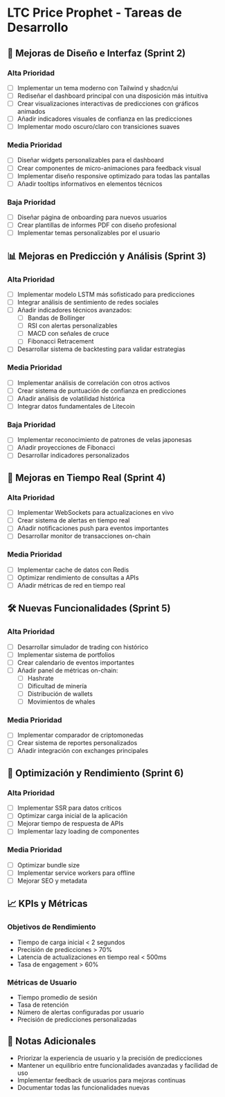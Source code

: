 # LTC Price Prophet - Tareas de Desarrollo

## 🎨 Mejoras de Diseño e Interfaz (Sprint 2)

### Alta Prioridad
- [ ] Implementar un tema moderno con Tailwind y shadcn/ui
- [ ] Rediseñar el dashboard principal con una disposición más intuitiva
- [ ] Crear visualizaciones interactivas de predicciones con gráficos animados
- [ ] Añadir indicadores visuales de confianza en las predicciones
- [ ] Implementar modo oscuro/claro con transiciones suaves

### Media Prioridad
- [ ] Diseñar widgets personalizables para el dashboard
- [ ] Crear componentes de micro-animaciones para feedback visual
- [ ] Implementar diseño responsive optimizado para todas las pantallas
- [ ] Añadir tooltips informativos en elementos técnicos

### Baja Prioridad
- [ ] Diseñar página de onboarding para nuevos usuarios
- [ ] Crear plantillas de informes PDF con diseño profesional
- [ ] Implementar temas personalizables por el usuario

## 📊 Mejoras en Predicción y Análisis (Sprint 3)

### Alta Prioridad
- [ ] Implementar modelo LSTM más sofisticado para predicciones
- [ ] Integrar análisis de sentimiento de redes sociales
- [ ] Añadir indicadores técnicos avanzados:
  - [ ] Bandas de Bollinger
  - [ ] RSI con alertas personalizables
  - [ ] MACD con señales de cruce
  - [ ] Fibonacci Retracement
- [ ] Desarrollar sistema de backtesting para validar estrategias

### Media Prioridad
- [ ] Implementar análisis de correlación con otros activos
- [ ] Crear sistema de puntuación de confianza en predicciones
- [ ] Añadir análisis de volatilidad histórica
- [ ] Integrar datos fundamentales de Litecoin

### Baja Prioridad
- [ ] Implementar reconocimiento de patrones de velas japonesas
- [ ] Añadir proyecciones de Fibonacci
- [ ] Desarrollar indicadores personalizados

## 🔄 Mejoras en Tiempo Real (Sprint 4)

### Alta Prioridad
- [ ] Implementar WebSockets para actualizaciones en vivo
- [ ] Crear sistema de alertas en tiempo real
- [ ] Añadir notificaciones push para eventos importantes
- [ ] Desarrollar monitor de transacciones on-chain

### Media Prioridad
- [ ] Implementar cache de datos con Redis
- [ ] Optimizar rendimiento de consultas a APIs
- [ ] Añadir métricas de red en tiempo real

## 🛠 Nuevas Funcionalidades (Sprint 5)

### Alta Prioridad
- [ ] Desarrollar simulador de trading con histórico
- [ ] Implementar sistema de portfolios
- [ ] Crear calendario de eventos importantes
- [ ] Añadir panel de métricas on-chain:
  - [ ] Hashrate
  - [ ] Dificultad de minería
  - [ ] Distribución de wallets
  - [ ] Movimientos de whales

### Media Prioridad
- [ ] Implementar comparador de criptomonedas
- [ ] Crear sistema de reportes personalizados
- [ ] Añadir integración con exchanges principales

## 📱 Optimización y Rendimiento (Sprint 6)

### Alta Prioridad
- [ ] Implementar SSR para datos críticos
- [ ] Optimizar carga inicial de la aplicación
- [ ] Mejorar tiempo de respuesta de APIs
- [ ] Implementar lazy loading de componentes

### Media Prioridad
- [ ] Optimizar bundle size
- [ ] Implementar service workers para offline
- [ ] Mejorar SEO y metadata

## 📈 KPIs y Métricas

### Objetivos de Rendimiento
- Tiempo de carga inicial < 2 segundos
- Precisión de predicciones > 70%
- Latencia de actualizaciones en tiempo real < 500ms
- Tasa de engagement > 60%

### Métricas de Usuario
- Tiempo promedio de sesión
- Tasa de retención
- Número de alertas configuradas por usuario
- Precisión de predicciones personalizadas

## 📝 Notas Adicionales
- Priorizar la experiencia de usuario y la precisión de predicciones
- Mantener un equilibrio entre funcionalidades avanzadas y facilidad de uso
- Implementar feedback de usuarios para mejoras continuas
- Documentar todas las funcionalidades nuevas




















































